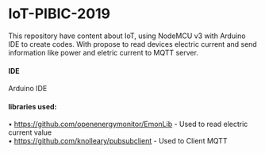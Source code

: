 # IoT-PIBIC-2019
This repository have content about IoT, using NodeMCU v3 with Arduino IDE to create codes. With propose to read devices electric current and send information like power and eletric current to MQTT server.
#### IDE
Arduino IDE
#### libraries used:
• https://github.com/openenergymonitor/EmonLib - Used to read electric current value <br/>
• https://github.com/knolleary/pubsubclient - Used to Client MQTT
